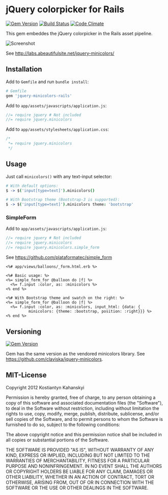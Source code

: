 # jQuery colorpicker for Rails

[![Gem Version](https://badge.fury.io/rb/jquery-minicolors-rails.png)](http://badge.fury.io/rb/jquery-minicolors-rails)
[![Build Status](https://travis-ci.org/kostia/jquery-minicolors-rails.png)](https://travis-ci.org/kostia/jquery-minicolors-rails)
[![Code Climate](https://codeclimate.com/github/kostia/jquery-minicolors-rails.png)](https://codeclimate.com/github/kostia/jquery-minicolors-rails)

This gem embeddes the jQuery colorpicker in the Rails asset pipeline.

![Screenshot](https://raw.github.com/kostia/jquery-minicolors-rails/master/screenshot.png)

See http://labs.abeautifulsite.net/jquery-minicolors/

## Installation

Add to `Gemfile` and run `bundle install`:

```ruby
# Gemfile
gem 'jquery-minicolors-rails'
```

Add to `app/assets/javascripts/application.js`:

```javascript
//= require jquery # Not included
//= require jquery.minicolors
```

Add to `app/assets/stylesheets/application.css`:

```css
/*
 *= require jquery.minicolors
 */
```

## Usage

Just call `minicolors()` with any text-input selector:

```coffeescript
# With default options:
$ -> $('input[type=text]').minicolors()

# With Bootstrap theme (Bootstrap-3 is supported):
$ -> $('input[type=text]').minicolors theme: 'bootstrap'
```

### SimpleForm

Add to `app/assets/javascripts/application.js`:

```javascript
//= require jquery # Not included
//= require jquery.minicolors
//= require jquery.minicolors.simple_form
```

See https://github.com/plataformatec/simple_form

```erb
<%# app/views/balloons/_form.html.erb %>

<%# Basic usage: %>
<%= simple_form_for @balloon do |f| %>
  <%= f.input :color, as: :minicolors %>
<% end %>

<%# With Bootstrap theme and swatch on the right: %>
<%= simple_form_for @balloon do |f| %>
  <%= f.input :color, as: :minicolors, input_html: {data: {
          minicolors: {theme: :bootstrap, position: :right}}} %>
<% end %>
```

## Versioning

[![Gem Version](https://badge.fury.io/rb/jquery-minicolors-rails.png)](http://badge.fury.io/rb/jquery-minicolors-rails)

Gem has the same version as the vendored minicolors library.
See https://github.com/claviska/jquery-minicolors.

## MIT-License

Copyright 2012 Kostiantyn Kahanskyi

Permission is hereby granted, free of charge, to any person obtaining
a copy of this software and associated documentation files (the
"Software"), to deal in the Software without restriction, including
without limitation the rights to use, copy, modify, merge, publish,
distribute, sublicense, and/or sell copies of the Software, and to
permit persons to whom the Software is furnished to do so, subject to
the following conditions:

The above copyright notice and this permission notice shall be
included in all copies or substantial portions of the Software.

THE SOFTWARE IS PROVIDED "AS IS", WITHOUT WARRANTY OF ANY KIND,
EXPRESS OR IMPLIED, INCLUDING BUT NOT LIMITED TO THE WARRANTIES OF
MERCHANTABILITY, FITNESS FOR A PARTICULAR PURPOSE AND
NONINFRINGEMENT. IN NO EVENT SHALL THE AUTHORS OR COPYRIGHT HOLDERS BE
LIABLE FOR ANY CLAIM, DAMAGES OR OTHER LIABILITY, WHETHER IN AN ACTION
OF CONTRACT, TORT OR OTHERWISE, ARISING FROM, OUT OF OR IN CONNECTION
WITH THE SOFTWARE OR THE USE OR OTHER DEALINGS IN THE SOFTWARE.
